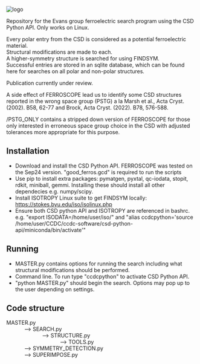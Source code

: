 
![logo](https://github.com/user-attachments/assets/a53cb90c-51e4-4f6d-888f-6bfad28669d1)

Repository for the Evans group ferroelectric search program using the CSD Python API. Only works on Linux.

Every polar entry from the CSD is considered as a potential ferroelectric material.\
Structural modifications are made to each. \
A higher-symmetry structure is searched for using FINDSYM.\
Successful entries are stored in an sqlite database, which can be found here for searches on all polar and non-polar structures.

Publication currently under review.

A side effect of FERROSCOPE lead us to identify some CSD structures reported in the wrong space group (PSTG) a la Marsh et al., Acta Cryst. (2002). B58, 62-77 and Brock, Acta Cryst. (2022). B78, 576-588.

/PSTG_ONLY contains a stripped down version of FERROSCOPE for those only interested in erroneous space group choice in the CSD with adjusted tolerances more appropriate for this purpose.

## Installation
* Download and install the CSD Python API. FERROSCOPE was tested on the Sep24 version. "good_ferros.gcd" is required to run the scripts
* Use pip to install extra packages: pymatgen, pyxtal, qc-iodata, stopit, rdkit, miniball, gemmi. Installing these should install all other dependecies e.g. numpy/scipy.
* Install ISOTROPY Linux suite to get FINDSYM locally: https://stokes.byu.edu/iso/isolinux.php
* Ensure both CSD python API and ISOTROPY are referenced in bashrc. e.g. "export ISODATA=/home/user/iso/" and "alias ccdcpython='source /home/user/CCDC/ccdc-software/csd-python-api/miniconda/bin/activate'"

## Running
* MASTER.py contains options for running the search including what structural modifications should be performed.
* Command line. To run type "ccdcpython" to activate CSD Python API.
* "python MASTER.py" should begin the search. Options may pop up to the user depending on settings.
 
## Code structure
MASTER.py \
&nbsp;&nbsp;&nbsp;&nbsp;&nbsp;&nbsp;&nbsp;&nbsp;&nbsp;&nbsp;&nbsp;&nbsp;--> SEARCH.py \
&nbsp;&nbsp;&nbsp;&nbsp;&nbsp;&nbsp;&nbsp;&nbsp;&nbsp;&nbsp;&nbsp;&nbsp;&nbsp;&nbsp;&nbsp;&nbsp;&nbsp;&nbsp;&nbsp;&nbsp;&nbsp;&nbsp;&nbsp;&nbsp;--> STRUCTURE.py\
&nbsp;&nbsp;&nbsp;&nbsp;&nbsp;&nbsp;&nbsp;&nbsp;&nbsp;&nbsp;&nbsp;&nbsp;&nbsp;&nbsp;&nbsp;&nbsp;&nbsp;&nbsp;&nbsp;&nbsp;&nbsp;&nbsp;&nbsp;&nbsp;&nbsp;&nbsp;&nbsp;&nbsp;&nbsp;&nbsp;&nbsp;&nbsp;&nbsp;&nbsp;&nbsp;&nbsp;--> TOOLS.py \
&nbsp;&nbsp;&nbsp;&nbsp;&nbsp;&nbsp;&nbsp;&nbsp;&nbsp;&nbsp;&nbsp;&nbsp;--> SYMMETRY_DETECTION.py\
&nbsp;&nbsp;&nbsp;&nbsp;&nbsp;&nbsp;&nbsp;&nbsp;&nbsp;&nbsp;&nbsp;&nbsp;--> SUPERIMPOSE.py



